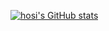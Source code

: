 <!-- - 👋 Hi, I’m @hosi1001
- 👀 I’m interested in ...
- 🌱 I’m currently learning ...
- 💞️ I’m looking to collaborate on ...
- 📫 How to reach me ... -->

[![hosi's GitHub stats](https://github-readme-stats.vercel.app/api?username=hosi1001&theme=rose_pine&show_icons=true)](https://github.com/hosi1001/github-readme-stats)

<!-- 
[![Top Langs](https://github-readme-stats.vercel.app/api/top-langs/?username=hosi1001&theme=vue-dark&show_icons=true&layout=compact)](https://github.com/hosi1001/github-readme-stats) -->
<!---
hosi1001/hosi1001 is a ✨ special ✨ repository because its `README.md` (this file) appears on your GitHub profile.
You can click the Preview link to take a look at your changes.
--->
